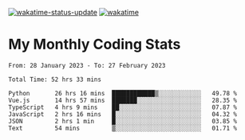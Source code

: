 [![wakatime-status-update](https://github.com/noopurphalak/noopurphalak/workflows/wakatime-status-update/badge.svg)](https://github.com/noopurphalak/noopurphalak/actions/workflows/main.yml)
[![wakatime](https://wakatime.com/badge/user/80ace140-ef40-4fdd-b8ed-f3be3d2e1aea.svg)](https://wakatime.com/@80ace140-ef40-4fdd-b8ed-f3be3d2e1aea)

# My Monthly Coding Stats

<!--START_SECTION:waka-->

```text
From: 28 January 2023 - To: 27 February 2023

Total Time: 52 hrs 33 mins

Python       26 hrs 16 mins  ████████████▒░░░░░░░░░░░░   49.78 %
Vue.js       14 hrs 57 mins  ███████░░░░░░░░░░░░░░░░░░   28.35 %
TypeScript   4 hrs 9 mins    ██░░░░░░░░░░░░░░░░░░░░░░░   07.87 %
JavaScript   2 hrs 16 mins   █░░░░░░░░░░░░░░░░░░░░░░░░   04.32 %
JSON         2 hrs 1 min     █░░░░░░░░░░░░░░░░░░░░░░░░   03.85 %
Text         54 mins         ▒░░░░░░░░░░░░░░░░░░░░░░░░   01.71 %
```

<!--END_SECTION:waka-->
